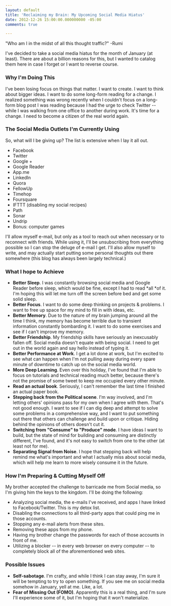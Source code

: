 ```yaml
---
layout: default
title: 'Reclaiming my Brain: My Upcoming Social Media Hiatus'
date: 2012-12-26 15:00:00.000000000 -05:00
comments: true

---
```

"Who am I in the midst of all this thought traffic?" -Rumi

I've decided to take a social media hiatus for the month of January (at least). There are about a billion reasons for this, but I wanted to catalog them here in case I forget or I want to reverse course.

### Why I'm Doing This

I've been losing focus on things that matter. I want to create. I want to think about bigger ideas. I want to do some long-form reading for a change. I realized something was wrong recently when I couldn't focus on a long-form blog post I was reading because I had the urge to check Twitter -- while I was walking from one office to another during work. It's time for a change. I need to become a citizen of the real world again.

### The Social Media Outlets I'm Currently Using

So, what will I be giving up?
The list is extensive when I lay it all out.

* Facebook
* Twitter
* Google + 
* Google Reader
* App.me
* LinkedIn
* Quora
* FellowUp
* Timehop
* Foursquare
* IFTTT (disabling my social recipes)
* Path
* Sonar
* Undrip
* Bonus: computer games

I'll allow myself e-mail, but only as a tool to reach out when necessary or to reconnect with friends. While using it, I'll be unsubscribing from everything possible so I can stop the deluge of e-mail I get. I'll also allow myself to write, and may actually start putting some personal thoughts out there somewhere (this blog has always been largely technical.)

### What I hope to Achieve
* **Better Sleep**. I was constantly browsing social media and Google Reader before sleep, which would be fine, except I had to read *all *of it. I'm hoping this will let me turn off the screen before bed and get some solid sleep.
* **Better Focus**. I want to do some deep thinking on projects &amp; problems. I want to free up space for my mind to fill in with ideas, etc.
* **Better Memory**. Due to the nature of my brain jumping around all the time I think, my memory has become terrible due to transient information constantly bombarding it. I want to do some exercises and see if I can't improve my memory.
* **Better Friendship**. My friendship skills have seriously an inexcusably fallen off. Social media doesn't equate with being social. I need to get out in the world again and say hello instead of typing it.
* **Better Performance at Work**. I get a lot done at work, but I'm excited to see what can happen when I'm not pulling away during every spare minute of downtime to catch up on the social media world.
* **More Deep Learning**. Even over this holiday, I've found that I'm able to focus on tutorials and technical reading much better, because there's not the promise of some tweet to keep me occupied every other minute.
* **Read an actual book**. Seriously, I can't remember the last time I finished an actual paper book.
* **Stepping back from the Political scene**. I'm way involved, and I'm letting others' opinions pass for my own when I agree with them. That's not good enough. I want to see if I can dig deep and attempt to solve some problems in a comprehensive way, and I want to put something out there that others can challenge and build upon or critique. Hiding behind the opinions of others doesn't cut it.
* **Switching from "Consume" to "Produce" mode**. I have ideas I want to build, but the state of mind for building and consuming are distinctly different, I've found, and it's not easy to switch from one to the other (at least not for me).
* **Separating Signal from Noise**. I hope that stepping back will help remind me what's important and what I actually miss about social media, which will help me learn to more wisely consume it in the future.

### How I'm Preparing &amp; Cutting Myself Off
My brother accepted the challenge to barricade me from Social media, so I'm giving him the keys to the kingdom. I'll be doing the following:

* Analyzing social media, the e-mails I've received, and apps I have linked to Facebook/Twitter. This is my detox list.
* Disabling the connections to all third-party apps that could ping me in those accounts.
* Stopping any e-mail alerts from these sites.
* Removing these apps from my phone.
* Having my brother change the passwords for each of those accounts in front of me.
* Utilizing a blocker -- in every web browser on every computer -- to completely block all of the aforementioned web sites.

### Possible Issues
* **Self-sabotage**. I'm crafty, and while I think I can stay away, I'm sure it will be tempting to try to open something. If you see me on social media somehow in January, yell at me. Like, a lot.
* **Fear of Missing Out (FOMO)**. Apparently this is a real thing, and I'm sure I'll experience some of it, but I'm hoping that it won't materialize.
